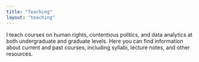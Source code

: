 ```yaml
---
title: "Teaching"
layout: "teaching"
---
```


I teach courses on human rights, contentious politics, and data analytics at both undergraduate and graduate levels. Here you can find information about current and past courses, including syllabi, lecture notes, and other resources. 